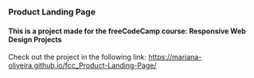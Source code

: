 ### Product Landing Page

#### This is a project made for the freeCodeCamp course:  Responsive Web Design Projects

Check out the project in the following link: 
https://mariana-oliveira.github.io/fcc_Product-Landing-Page/